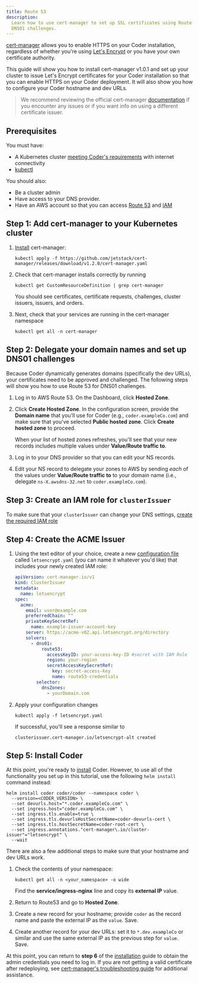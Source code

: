 ```yaml
---
title: Route 53
description:
  Learn how to use cert-manager to set up SSL certificates using Route 53 for
  DNS01 challenges.
---
```


[cert-manager](https://cert-manager.io/) allows you to enable HTTPS on your
Coder installation, regardless of whether you're using
[Let's Encrypt](https://letsencrypt.org/) or you have your own certificate
authority.

This guide will show you how to install cert-manager v1.0.1 and set up your
cluster to issue Let's Encrypt certificates for your Coder installation so that
you can enable HTTPS on your Coder deployment. It will also show you how to
configure your Coder hostname and dev URLs.

> We recommend reviewing the official cert-manager
> [documentation](https://cert-manager.io/docs/) if you encounter any issues or
> if you want info on using a different certificate issuer.

## Prerequisites

You must have:

- A Kubernetes cluster [meeting Coder's
  requirements](../../setup/kubernetes/index.md) with internet connectivity
- [kubectl](https://kubernetes.io/docs/tasks/tools/install-kubectl/)

You should also:

- Be a cluster admin
- Have access to your DNS provider.
- Have an AWS account so that you can access
  [Route 53](https://aws.amazon.com/route53/) and
  [IAM](https://aws.amazon.com/iam/)

## Step 1: Add cert-manager to your Kubernetes cluster

1. [Install](https://cert-manager.io/docs/installation/kubernetes/#installing-with-regular-manifests)
   cert-manager:

   ```console
   kubectl apply -f https://github.com/jetstack/cert-manager/releases/download/v1.2.0/cert-manager.yaml
   ```

1. Check that cert-manager installs correctly by running

   ```console
   kubectl get CustomResourceDefinition | grep cert-manager
   ```

   You should see certificates, certificate requests, challenges, cluster
   issuers, issuers, and orders.

1. Next, check that your services are running in the cert-manager namespace

   ```console
   kubectl get all -n cert-manager
   ```

## Step 2: Delegate your domain names and set up DNS01 challenges

Because Coder dynamically generates domains (specifically the dev URLs), your
certificates need to be approved and challenged. The following steps will show
you how to use Route 53 for DNS01 challenges.

1. Log in to AWS Route 53. On the Dashboard, click **Hosted Zone**.

1. Click **Create Hosted Zone**. In the configuration screen, provide the
   **Domain name** that you'll use for Coder (e.g., `coder.exampleCo.com`) and
   make sure that you've selected **Public hosted zone**. Click **Create hosted
   zone** to proceed.

   When your list of hosted zones refreshes, you'll see that your new records
   includes multiple values under **Value/Route traffic to**.

1. Log in to your DNS provider so that you can edit your NS records.

1. Edit your NS record to delegate your zones to AWS by sending _each_ of the
   values under **Value/Route traffic to** to your domain name (i.e., delegate
   `ns-X.awsdns-32.net` to `coder.exampleCo.com`).

## Step 3: Create an IAM role for `clusterIssuer`

To make sure that your `clusterIssuer` can change your DNS settings,
[create the required IAM role](https://cert-manager.io/docs/configuration/acme/dns01/route53/#set-up-an-iam-role)

## Step 4: Create the ACME Issuer

1. Using the text editor of your choice, create a new
   [configuration file](https://cert-manager.io/docs/configuration/acme/dns01/)
   called `letsencrypt.yaml` (you can name it whatever you'd like) that includes
   your newly created IAM role:

   ```yaml
   apiVersion: cert-manager.io/v1
   kind: ClusterIssuer
   metadata:
     name: letsencrypt
   spec:
     acme:
       email: user@example.com
       preferredChain: ""
       privateKeySecretRef:
         name: example-issuer-account-key
       server: https://acme-v02.api.letsencrypt.org/directory
       solvers:
         - dns01:
             route53:
               accessKeyID: your-access-key-ID #secret with IAM Role
               region: your-region
               secretAccessKeySecretRef:
                 key: secret-access-key
                 name: route53-credentials
           selector:
             dnsZones:
               - yourDomain.com
   ```

1. Apply your configuration changes

   ```console
   kubectl apply -f letsencrypt.yaml
   ```

   If successful, you'll see a response similar to

   ```console
   clusterissuer.cert-manager.io/letsencrypt-alt created
   ```

## Step 5: Install Coder

At this point, you're ready to [install](../../setup/installation.md) Coder.
However, to use all of the functionality you set up in this tutorial, use the
following `helm install` command instead:

```console
helm install coder coder/coder --namespace coder \
  --version=<CODER_VERSION> \
  --set devurls.host="*.coder.exampleCo.com" \
  --set ingress.host="coder.exampleCo.com" \
  --set ingress.tls.enable=true \
  --set ingress.tls.devurlsHostSecretName=coder-devurls-cert \
  --set ingress.tls.hostSecretName=coder-root-cert \
  --set ingress.annotations."cert-manager\.io/cluster-issuer"="letsencrypt" \
  --wait
```

There are also a few additional steps to make sure that your hostname and dev
URLs work.

1. Check the contents of your namespace:

   ```console
   kubectl get all -n <your_namespace> -o wide
   ```

   Find the **service/ingress-nginx** line and copy its **external IP** value.

1. Return to Route53 and go to **Hosted Zone**.

1. Create a new record for your hostname; provide `coder` as the record name and
   paste the external IP as the `value`. Save.

1. Create another record for your dev URLs: set it to `*.dev.exampleCo` or
   similar and use the same external IP as the previous step for `value`. Save.

At this point, you can return to **step 6** of the
[installation](../../setup/installation.md) guide to obtain the admin
credentials you need to log in. If you are not getting a valid certificate after
redeploying, see [cert-manager's troubleshooting
guide](https://cert-manager.io/docs/faq/acme/) for additional assistance.
